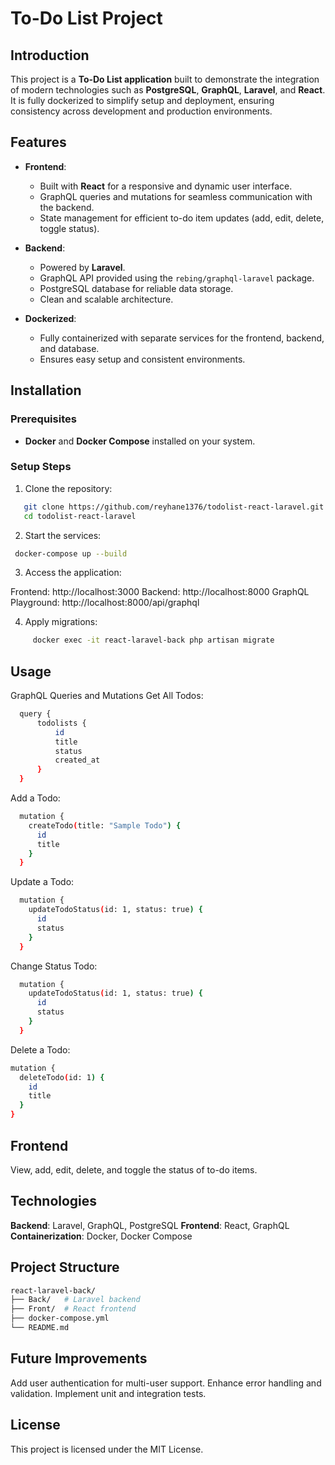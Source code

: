# To-Do List Project

## Introduction

This project is a **To-Do List application** built to demonstrate the integration of modern technologies such as **PostgreSQL**, **GraphQL**, **Laravel**, and **React**. It is fully dockerized to simplify setup and deployment, ensuring consistency across development and production environments.

## Features

- **Frontend**:
  - Built with **React** for a responsive and dynamic user interface.
  - GraphQL queries and mutations for seamless communication with the backend.
  - State management for efficient to-do item updates (add, edit, delete, toggle status).

- **Backend**:
  - Powered by **Laravel**.
  - GraphQL API provided using the `rebing/graphql-laravel` package.
  - PostgreSQL database for reliable data storage.
  - Clean and scalable architecture.

- **Dockerized**:
  - Fully containerized with separate services for the frontend, backend, and database.
  - Ensures easy setup and consistent environments.

## Installation

### Prerequisites
- **Docker** and **Docker Compose** installed on your system.

### Setup Steps

1. Clone the repository:
```bash
   git clone https://github.com/reyhane1376/todolist-react-laravel.git
   cd todolist-react-laravel
```
2. Start the services:
 ```bash
  docker-compose up --build
```
3. Access the application:

  Frontend: http://localhost:3000
  Backend: http://localhost:8000
  GraphQL Playground: http://localhost:8000/api/graphql

4. Apply migrations:
```bash
     docker exec -it react-laravel-back php artisan migrate
```
## Usage
GraphQL Queries and Mutations
Get All Todos:
```bash
  query {
      todolists {
          id
          title
          status
          created_at
      }
  }

```
Add a Todo:
```bash
  mutation {
    createTodo(title: "Sample Todo") {
      id
      title
    }
  }

```
Update a Todo:
```bash
  mutation {
    updateTodoStatus(id: 1, status: true) {
      id
      status
    }
  }
```
Change Status Todo:
```bash
  mutation {
    updateTodoStatus(id: 1, status: true) {
      id
      status
    }
  }
```
Delete a Todo:
```bash
mutation {
  deleteTodo(id: 1) {
    id
    title
  }
}
```
## Frontend
View, add, edit, delete, and toggle the status of to-do items.
## Technologies
**Backend**: Laravel, GraphQL, PostgreSQL
**Frontend**: React, GraphQL
**Containerization**: Docker, Docker Compose

## Project Structure
```bash
react-laravel-back/
├── Back/   # Laravel backend
├── Front/  # React frontend
├── docker-compose.yml
└── README.md
```

## Future Improvements
Add user authentication for multi-user support.
Enhance error handling and validation.
Implement unit and integration tests.
## License
This project is licensed under the MIT License.

